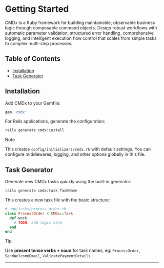 # Getting Started

CMDx is a Ruby framework for building maintainable, observable business logic through composable command objects. Design robust workflows with automatic parameter validation, structured error handling, comprehensive logging, and intelligent execution flow control that scales from simple tasks to complex multi-step processes.

## Table of Contents

- [Installation](#installation)
- [Task Generator](#task-generator)

## Installation

Add CMDx to your Gemfile:

```ruby
gem 'cmdx'
```

For Rails applications, generate the configuration:

```bash
rails generate cmdx:install
```

> [!NOTE]
> This creates `config/initializers/cmdx.rb` with default settings. You can configure
> middlewares, logging, and other options globally in this file.

## Task Generator

Generate new CMDx tasks quickly using the built-in generator:

```bash
rails generate cmdx:task TaskName
```

This creates a new task file with the basic structure:

```ruby
# app/tasks/process_order.rb
class ProcessOrder < CMDx::Task
  def work
    # TODO: add logic here
  end
end
```

> [!TIP]
> Use **present tense verbs + noun** for task names, eg:
> `ProcessOrder`, `SendWelcomeEmail`, `ValidatePaymentDetails`

---

